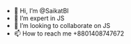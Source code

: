 - 👋 Hi, I’m @SaikatBI
- 👀 I’m expert in JS
- 💞️ I’m looking to collaborate on JS
- 📫 How to reach me +8801408747672

<!---
SaikatBI/SaikatBI is a ✨ special ✨ repository because its `README.md` (this file) appears on your GitHub profile.
You can click the Preview link to take a look at your changes.
--->
